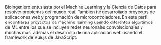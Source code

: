 Bioingeniero entusiasta por el Machine Learning y la Ciencia de Datos para resolver problemas del mundo real. Tambien he desarrollado proyectos de aplicaciones web y programación de microcontroladores.
En este perfil encontraras proyectos de machine learning usando diferentes algortimos de ML entre los que se incluyen redes neuronales convolucionales y muchas mas, ademas el desarrollo de una aplicación web usando el framework de Vue.js de JavaScript.
<!---
JPGallo1510/JPGallo1510 is a ✨ special ✨ repository because its `README.md` (this file) appears on your GitHub profile.
You can click the Preview link to take a look at your changes.
--->
